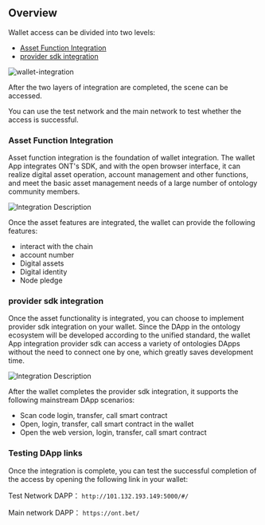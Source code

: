 
## Overview

Wallet access can be divided into two levels:
- [Asset Function Integration](https://dev-docs.ont.io/#/docs-en/Wallet-Integration/01-WalletDocking-asset-docking)
- [provider sdk integration](https://dev-docs.ont.io/#/docs-en/Wallet-Integration/02-WalletDocking-provider-sdk-docking)

![wallet-integration](https://raw.githubusercontent.com/ontio/documentation/master/dev-website-docs/assets/integration/wallet_integration_en.png)

After the two layers of integration are completed, the scene can be accessed.

You can use the test network and the main network to test whether the access is successful.

### Asset Function Integration

Asset function integration is the foundation of wallet integration. The wallet App integrates ONT's SDK, and with the open browser interface, it can realize digital asset operation, account management and other functions, and meet the basic asset management needs of a large number of ontology community members.

![Integration Description](https://raw.githubusercontent.com/ontio/documentation/master/dev-website-docs/assets/integration/sdk.png)

Once the asset features are integrated, the wallet can provide the following features:
- interact with the chain
-  account number
- Digital assets
- Digital identity
- Node pledge

### provider sdk integration

Once the asset functionality is integrated, you can choose to implement provider sdk integration on your wallet. Since the DApp in the ontology ecosystem will be developed according to the unified standard, the wallet App integration provider sdk can access a variety of ontologies DApps without the need to connect one by one, which greatly saves development time.

![Integration Description](https://raw.githubusercontent.com/ontio/documentation/master/dev-website-docs/assets/integration/provider-sdk.png)

After the wallet completes the provider sdk integration, it supports the following mainstream DApp scenarios:
- Scan code login, transfer, call smart contract
- Open, login, transfer, call smart contract in the wallet
- Open the web version, login, transfer, call smart contract

### Testing DApp links
Once the integration is complete, you can test the successful completion of the access by opening the following link in your wallet:

Test Network DAPP：
`http://101.132.193.149:5000/#/`

Main network DAPP：
`https://ont.bet/`